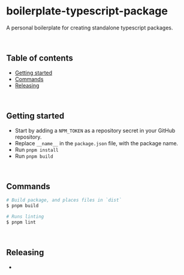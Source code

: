 # boilerplate-typescript-package <!-- omit in toc -->

A personal boilerplate for creating standalone typescript packages.

<br />

## Table of contents <!-- omit in toc -->

- [Getting started](#getting-started)
- [Commands](#commands)
- [Releasing](#releasing)

<br />

## Getting started

- Start by adding a `NPM_TOKEN` as a repository secret in your GitHub repository.
- Replace `__name__` in the `package.json` file, with the package name.
- Run `pnpm install`
- Run `pnpm build`

<br />

## Commands

```bash
# Build package, and places files in `dist`
$ pnpm build

# Runs linting
$ pnpm lint
```

<br />

## Releasing

-